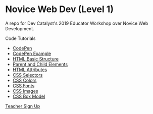 # Novice Web Dev (Level 1)
A repo for Dev Catalyst's 2019 Educator Workshop over Novice Web Development.

Code Tutorials
- [CodePen](www.codepen.io)
- [CodePen Example](https://codepen.io/DevCatalyst/pen/xMpWEa)
- [HTML Basic Structure](https://codepen.io/DevCatalyst/pen/wYLOZY)
- [Parent and Child Elements](https://codepen.io/DevCatalyst/pen/ebPgee)
- [HTML Attributes](https://codepen.io/DevCatalyst/pen/NoMLwd)
- [CSS Selectors](https://codepen.io/DevCatalyst/pen/aPxLNK)
- [CSS Colors](https://codepen.io/DevCatalyst/pen/omQbMG)
- [CSS Fonts](https://codepen.io/DevCatalyst/pen/yZQOWP)
- [CSS Images](https://codepen.io/DevCatalyst/pen/oVbxPW)
- [CSS Box Model](https://codepen.io/DevCatalyst/pen/VJRByK)

[Teacher Sign Up](https://devcat-front.sodiumhalogen.com/signup/370123478123467890213)
